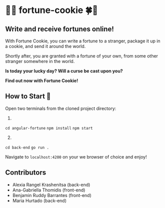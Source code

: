 # 🥠🍀 fortune-cookie 🍀🥠

## Write and receive fortunes online!

With Fortune Cookie, you can write a fortune to a stranger, package it up in a cookie, and send it around the world.

Shortly after, you are granted with a fortune of your own, from some other stranger somewhere in the world.

**Is today your lucky day? Will a curse be cast upon you?**

**Find out now with Fortune Cookie!**

## How to Start 🍪
Open two terminals from the cloned project directory:

1)
`cd angular-fortune`
`npm install`
`npm start`


2)
`cd back-end`
`go run .`

Navigate to `localhost:4200` on your we browser of choice and enjoy!


## Contributors

- Alexia Rangel Krashenitsa (back-end)  
- Ana-Gabriella Thomidis (front-end)  
- Benjamin Ruddy Barrantes (front-end)  
- Maria Hurtado (back-end)  
